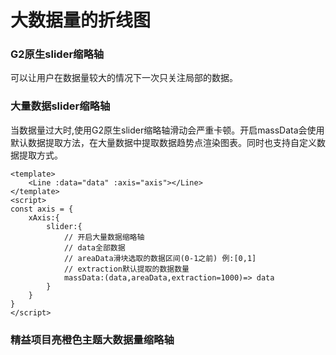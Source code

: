 # 大数据量的折线图

### G2原生slider缩略轴

可以让用户在数据量较大的情况下一次只关注局部的数据。

 <preview path="../examples/default/DefaultSlider.vue" title="较大数据量slider缩略轴" description=""></preview>

### 大量数据slider缩略轴

当数据量过大时,使用G2原生slider缩略轴滑动会严重卡顿。开启massData会使用默认数据提取方法，在大量数据中提取数据趋势点渲染图表。同时也支持自定义数据提取方式。

``` Vue
<template>
    <Line :data="data" :axis="axis"></Line>
</template>
<script>
const axis = {
    xAxis:{
        slider:{
            // 开启大量数据缩略轴
            // data全部数据
            // areaData滑块选取的数据区间(0-1之前) 例:[0,1]
            // extraction默认提取的数据数量
            massData:(data,areaData,extraction=1000)=> data
        }
    }
}
</script>
 ```

<preview path="../examples/blue-dark/BigDataExtractLine.vue" title="大量数据slider缩略轴" description=""></preview>

### 精益项目亮橙色主题大数据量缩略轴

<preview path="../examples/light-orange/BigDataExtractLine.vue" title="大量数据slider缩略轴" description=""></preview>
